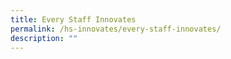 ```yaml
---
title: Every Staff Innovates
permalink: /hs-innovates/every-staff-innovates/
description: ""
---
```

